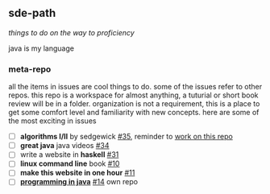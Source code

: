 ## sde-path
*things to do on the way to proficiency*

java is my language

### meta-repo
all the items in issues are cool things to do. some of the issues refer to other repos.  this repo is a workspace for almost anything, a tuturial or short book review will be in a folder. organization is not a requirement, this is a place to get some comfort level and familiarity with new concepts. here are some of the most exciting in issues

 - [ ] **algorithms I/II** by sedgewick [#35](https://github.com/mahiki/sde-path/issues/35), reminder to [work on this repo](https://github.com/mahiki/algs-sedgewick/issues)
 - [ ] **great java** java videos [#34](https://github.com/mahiki/sde-path/issues/34) 
 - [ ] write a website in **haskell** [#31](https://github.com/mahiki/sde-path/issues/31)
 - [ ] **linux command line** book [#10](https://github.com/mahiki/sde-path/issues/10)
 - [ ] **make this website in one hour** [#11](https://github.com/mahiki/sde-path/issues/11)
 - [ ] **[programming in java](https://github.com/mahiki/java-sedge)** [#14](https://github.com/mahiki/sde-path/issues/14) own repo
